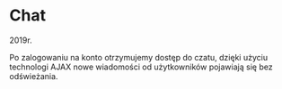 # Chat
2019r.

Po zalogowaniu na konto otrzymujemy dostęp do czatu, dzięki użyciu technologi AJAX nowe wiadomości od użytkowników pojawiają się bez odświeżania.
